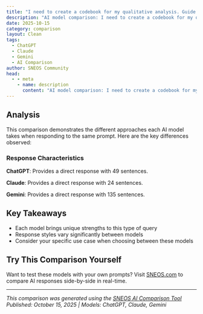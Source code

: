 ```yaml
---
title: "I need to create a codebook for my qualitative analysis. Guide me: 1) List all codes with clear definitions"
description: "AI model comparison: I need to create a codebook for my qualitative analysis. Guide me: 1) List all codes with clear defi..."
date: 2025-10-15
category: comparison
layout: Clean
tags:
  - ChatGPT
  - Claude
  - Gemini
  - AI Comparison
author: SNEOS Community
head:
  - - meta
    - name: description
      content: "AI model comparison: I need to create a codebook for my qualitative analysis. Guide me: 1) List all codes with clear definitions..."
---
```


<ChatComparison
  title="I need to create a codebook for my qualitative analysis. Guide me: 1) List all codes with clear definitions"
  prompt="I need to create a codebook for my qualitative analysis. Guide me: 1) List all codes with clear definitions"
  :responses='{"ChatGPT": "Creating a codebook for qualitative analysis is an important step in organizing and interpreting your data. Below is a framework you can use to develop your codebook. I will list sample codes along with their definitions. You can modify these codes or create your own based on your specific study context.\n\n### Codebook Framework\n\n#### 1. Code List\n\n| Code          | Definition                                                                 |\n|---------------|---------------------------------------------------------------------------|\n| 1. **Theme A**           | Represents the overarching narrative or topic within the data.                      |\n| 2. **Sub-theme A1**  | A more specific aspect of Theme A that indicates particular details or perspectives. |\n| 3. **Sub-theme A2**  | Another specific aspect of Theme A providing additional insight into the theme.      |\n| 4. **Contextual Factor** | Environmental, social, or temporal elements that influence participants\u2019 views or experiences. |\n| 5. **Emotional Response**| Expressions of feelings or emotions related to specific topics or experiences shared by participants. |\n| 6. **Barriers**          | Obstacles or challenges faced by participants in relation to the topic being studied. |\n| 7. **Facilitators**      | Factors that support or enable participants to overcome challenges related to the topic. |\n| 8. **Behavioral Changes**| Observable changes in participants\u0027 actions or attitudes as a result of experiences or interventions. |\n| 9. **Personal Stories**  | Individual anecdotes or narratives that illustrate participants\u2019 experiences and perspectives. |\n| 10. **Recommendations**  | Suggestions or insights offered by participants regarding improvement or change in practices or policies. |\n| 11. **Comparative Insights** | Indications of how participants view differences or similarities among various groups or situations. |\n| 12. **Cultural References** | Mentions or implications of cultural beliefs, practices, or norms that impact participants\u2019 experiences. |\n\n### Steps to Develop Your Codebook\n\n1. **Identify Themes and Categories**: Start by reviewing your data to identify recurring themes, patterns, or significant points of interest.\n\n2. **Develop Codes**: Assign codes to these categories. The codes should be descriptive and easy to understand.\n\n3. **Write Definitions**: For each code, provide a clear definition that explains what it entails and when it should be applied.\n\n4. **Document Examples**: For each code, gather example quotes or data segments that illustrate how the code is applied in context.\n\n5. **Review and Revise**: Share your codebook with peers or mentors for feedback and refine it based on their input.\n\n6. **Consistency Check**: Ensure that everyone involved in coding understands the codes and applies them consistently.\n\n### Considerations\n\n- **Flexibility**: Be open to revising codes as you dive deeper into data analysis. New patterns may emerge that necessitate changes to your codebook.\n- **Specificity**: Aim for a balance between broad and too specific codes. Broad codes capture general themes, while specific codes can help highlight nuanced insights.\n- **Iterative Process**: Coding is often an iterative process. You may need to recode your data after gaining new insights.\n\nFeel free to adjust the codes and definitions to fit your specific research focus and context!", "Claude": "# Guide to Creating a Qualitative Codebook\n\n## 1) List All Codes with Clear Definitions\n\nHere\u0027s how to structure your codebook with clear code definitions:\n\n### **Code Structure Template**\n\nFor each code, include:\n\n**Code Name:** [Brief, descriptive label]\n**Definition:** [Clear explanation of what the code captures]\n**When to use:** [Specific criteria for applying this code]\n**When NOT to use:** [Boundary clarifications]\n**Example:** [1-2 sample quotes that illustrate the code]\n\n---\n\n## **Sample Codebook Format**\n\n### **Theme 1: [Theme Name]**\n\n#### **Code 1.1: [Code Name]**\n- **Definition:** A clear, concise statement describing what this code represents\n- **Inclusion criteria:** Apply this code when the text discusses/describes/mentions...\n- **Exclusion criteria:** Do NOT apply when...\n- **Typical indicators:** Key words/phrases that suggest this code (e.g., \u0022I felt...\u0022, \u0022due to...\u0022)\n- **Example quote:** \u0022[Sample text from your data]\u0022\n\n#### **Code 1.2: [Code Name]**\n- **Definition:** \n- **Inclusion criteria:** \n- **Exclusion criteria:** \n- **Typical indicators:** \n- **Example quote:** \n\n---\n\n### **Theme 2: [Theme Name]**\n\n[Repeat structure above]\n\n---\n\n## **Tips for Writing Clear Definitions:**\n\n\u2705 **Be specific** - Avoid vague terms like \u0022things related to...\u0022\n\u2705 **Use consistent language** - Keep similar structure across all codes\n\u2705 **Make them mutually exclusive** - Minimize overlap between codes\n\u2705 **Include dimensions** - Note if codes have subcategories or intensity levels\n\u2705 **Test with data** - Ensure definitions work with actual excerpts\n\n---\n\n**Would you like me to:**\n- Help you develop codes for your specific research topic?\n- Show you a complete example codebook from a particular field?\n- Guide you through the next steps (organizing codes, establishing reliability)?\n\nWhat\u0027s your research topic? I can create a customized template!", "Gemini": "A qualitative codebook is an essential tool for systematic and rigorous qualitative analysis. It serves as a central repository for all your codes, their definitions, and how they should be applied. This ensures consistency in coding, especially if you\u0027re working with a team, and provides transparency and an audit trail for your analytical process.\n\nHere\u0027s a comprehensive guide to creating your codebook, including listing codes with clear definitions:\n\n---\n\n## The Qualitative Codebook: A Comprehensive Guide\n\nA codebook should be a living document that evolves as you delve deeper into your data. It\u0027s not just a list; it\u0027s a detailed instruction manual for how to interpret and categorize your qualitative information.\n\n### Key Components of a Codebook Entry\n\nFor each code, you should aim to provide the following information:\n\n1.  **Code Name:**\n    *   **Description:** A concise, descriptive label for the concept, idea, or phenomenon the code represents. It should be memorable and easy to understand.\n    *   **Example:** *\u0060Patient Autonomy\u0060, \u0060Systemic Barriers\u0060, \u0060Coping Strategies\u0060*\n\n2.  **Code Definition:**\n    *   **Description:** A clear, unambiguous explanation of what the code *means*. This is the most crucial part. It defines the boundaries of the code \u2013 what it includes and what it excludes. Think of it as an operational definition.\n    *   **Example (for \u0060Patient Autonomy\u0060):** *This code refers to instances where participants express or demonstrate their desire or ability to make independent decisions regarding their health, treatment, or care, without coercion or undue influence from others. It includes references to self-determination, informed choice, and the right to refuse treatment.*\n\n3.  **Inclusion Criteria / Indicators:**\n    *   **Description:** Specific types of statements, phrases, actions, or themes that indicate the presence of this code. What are you looking for in the text? This helps coders identify relevant data segments.\n    *   **Example (for \u0060Patient Autonomy\u0060):**\n        *   \u0022I made the decision myself.\u0022\n        *   \u0022I told them what I wanted.\u0022\n        *   \u0022My right to choose.\u0022\n        *   \u0022Feeling empowered to say no.\u0022\n        *   Discussions of personal preferences influencing medical choices.\n        *   Expressions of control over one\u0027s own health journey.\n\n4.  **Exclusion Criteria / Distinctions:**\n    *   **Description:** What this code is *not*. How does it differ from similar or related codes? This helps resolve ambiguity and prevents overlap between codes.\n    *   **Example (for \u0060Patient Autonomy\u0060):**\n        *   *Do NOT code:* Discussions of **shared decision-making** where the decision is made collaboratively with a healthcare provider (see \u0060Collaborative Care\u0060 code).\n        *   *Do NOT code:* Expressions of **self-efficacy** (belief in one\u0027s own ability to succeed) without a direct link to decision-making power (see \u0060Self-Efficacy\u0060 code).\n        *   *Do NOT code:* Simple **preferences** for care unless explicitly linked to the *act* of choosing or making a decision.\n\n5.  **Illustrative Example (Verbatim Quote):**\n    *   **Description:** A direct quote from your data that perfectly exemplifies the code. This is invaluable for training and ensuring consistent application.\n    *   **Example (for \u0060Patient Autonomy\u0060):** *\u0022They explained all the options, but ultimately, I said, \u0027No, this is what I want to do with my body,\u0027 and they respected that. It felt good to have that control.\u0022*\n\n6.  **Analytic Memo / Notes:**\n    *   **Description:** Space for additional thoughts, questions, emerging insights, or specific coding decisions related to this code. This can include:\n        *   Why this code was created.\n        *   Potential sub-codes or hierarchical relationships.\n        *   Challenges in applying the code.\n        *   Any changes made to the definition over time.\n    *   **Example (for \u0060Patient Autonomy\u0060):** *Initial thought was to merge with \u0060Shared Decision-Making\u0060, but key distinction is the individual\u0027s *sole* determination vs. collaborative input. Will monitor for instances where autonomy is expressed but ultimately overridden.*\n\n7.  **Date Created/Modified \u0026 Coder:** (Especially important for team coding)\n    *   **Description:** Tracks the evolution of the codebook.\n    *   **Example:** \u0060Created: 2023-10-26 (JM)\u0060, \u0060Modified: 2023-11-15 (SR) - Clarified distinction from Shared Decision-Making.\u0060\n\n### How to Develop Your Codes and Codebook\n\nThe process of developing codes and your codebook is iterative and often moves between inductive (emerging from data) and deductive (pre-existing concepts) approaches.\n\n1.  **Familiarization with Data:** Read through a subset of your data (e.g., a few transcripts) to get a general sense of the content. Don\u0027t code yet, just immerse yourself.\n\n2.  **Initial (Open) Coding:**\n    *   Start coding a small portion of your data. Highlight interesting phrases, sentences, or paragraphs.\n    *   Ask yourself: \u0022What is going on here?\u0022 \u0022What is the participant talking about?\u0022 \u0022What does this mean?\u0022\n    *   Create **in vivo codes** (using the participant\u0027s exact words) or brief, descriptive codes. Don\u0027t worry about perfection; generate as many codes as necessary.\n\n3.  **Consolidation and Refinement (First Pass at Codebook):**\n    *   Review your initial codes. Look for redundancies, overlaps, and similar concepts.\n    *   Start grouping similar codes.\n    *   Begin to write initial definitions for these consolidated codes. This is where your codebook starts to take shape.\n    *   Decide on clear **Code Names**.\n\n4.  **Apply and Test:**\n    *   Apply your provisional codes and definitions to another segment of your data.\n    *   As you code, you will inevitably encounter sections that don\u0027t fit existing codes, challenge definitions, or suggest new codes.\n    *   **Crucially, *update your codebook as you go*.** Add new codes, refine definitions, clarify inclusion/exclusion criteria, and add illustrative examples from the data you\u0027re currently coding.\n\n5.  **Iteration and Revision:**\n    *   This is an ongoing cycle. You\u0027ll likely revise codes, merge them, split them, and create new ones many times.\n    *   Regularly review your entire code list. Are there codes that are too broad? Too narrow? Are some rarely used?\n    *   Ensure logical relationships between codes (e.g., hierarchical codes: a \u0022Parent Code\u0022 with several \u0022Child Codes\u0022).\n\n6.  **Team Collaboration (If applicable):**\n    *   If working with a team, hold coding meetings to discuss challenges, clarify definitions, and reach consensus. This is vital for inter-coder reliability.\n    *   All team members must use the same codebook and be involved in its updates.\n\n### Example Codebook Entries (Theme: Experiences with Digital Health Services)\n\nHere are a few example entries demonstrating the structure:\n\n---\n\n**CODEBOOK FOR DIGITAL HEALTH SERVICES STUDY**\n\n| Component           | **Code 1: Technological Literacy**                                  | **Code 2: Perceived System Reliability**                           | **Code 3: User Convenience**                                         |\n| :------------------ | :------------------------------------------------------------------ | :----------------------------------------------------------------- | :------------------------------------------------------------------- |\n| **Code Name**       | \u0060Technological Literacy\u0060                                            | \u0060Perceived System Reliability\u0060                                     | \u0060User Convenience\u0060                                                   |\n| **Code Definition** | Refers to participants\u0027 stated or implied understanding and ability to use digital devices, platforms, or applications for health-related purposes. This includes comfort level, skill set, and perceived ease/difficulty of technology use. | Captures participants\u0027 beliefs or experiences regarding the consistent and error-free functioning of digital health platforms and services. Includes trust in the system\u0027s accuracy, availability, and stability. | Encompasses aspects of digital health services that save time, effort, or make health management easier for the user. Focuses on the practical benefits and reduced burden from the user\u0027s perspective. |\n| **Inclusion Criteria** | - Mentions of \u0022tech-savvy\u0022 or \u0022not good with computers.\u0022\u003Cbr\u003E- Statements about learning new apps/software.\u003Cbr\u003E- Challenges with navigation or understanding digital interfaces.\u003Cbr\u003E- Comfort/discomfort with online tools. | - Concerns about data loss or system crashes.\u003Cbr\u003E- Trust in information accuracy (e.g., \u0022always up to date\u0022).\u003Cbr\u003E- Experiences with glitches, bugs, or downtime.\u003Cbr\u003E- Feelings of confidence/doubt in the system\u0027s ability to perform as expected. | - Saving time (e.g., \u0022no waiting in line\u0022).\u003Cbr\u003E- Access from home/anywhere.\u003Cbr\u003E- Ease of scheduling/rescheduling.\u003Cbr\u003E- Reduced travel.\u003Cbr\u003E- Streamlined communication with providers.\u003Cbr\u003E- Managing appointments/prescriptions easily. |\n| **Exclusion Criteria** | - *Do NOT code:* General access to technology (see \u0060Digital Access\u0060).\u003Cbr\u003E- *Do NOT code:* Motivation to use technology (see \u0060Motivation for Digital Health\u0060). | - *Do NOT code:* Concerns about data *privacy* or *security* (see \u0060Privacy Concerns\u0060).\u003Cbr\u003E- *Do NOT code:* Negative experiences with *human* interaction within a digital service (e.g., unhelpful chatbot; see \u0060Provider Interaction\u0060). | - *Do NOT code:* Satisfaction with the *quality* of care received (see \u0060Quality of Care\u0060).\u003Cbr\u003E- *Do NOT code:* Financial cost of digital services (see \u0060Cost Barriers\u0060). |\n| **Illustrative Example (Quote)** | *\u0022I\u0027m just not very tech-savvy, so logging into that patient portal was always a nightmare for me. I needed my daughter to help me every time.\u0022* | *\u0022I had an appointment cancelled last minute because the whole system went down. It makes you wonder how reliable it really is for anything important.\u0022* | *\u0022Being able to book my appointments online at midnight when I remember, without having to wait until the clinic opens, has been a game-changer for me.\u0022* |\n| **Analytic Memo / Notes** | Many participants link this to age or prior occupation. Might explore if digital literacy training programs are discussed. | This code seems distinct from data security; it\u0027s more about the operational function. Explore if participants distinguish between system vs. human errors. | This is a strong positive theme. Consider if there are specific digital features most frequently cited as convenient. |\n| **Date Created/Modified \u0026 Coder** | Created: 2023-10-20 (SK) | Created: 2023-10-21 (SK)\u003Cbr\u003EModified: 2023-11-01 (SK) - Clarified distinction from Privacy Concerns. | Created: 2023-10-20 (SK) |\n\n---\n\nBy meticulously documenting your codes in this manner, you create a robust foundation for a credible, systematic, and insightful qualitative analysis."}' published-date="{DateTime.UtcNow:HH:mm}"
/>

## Analysis

This comparison demonstrates the different approaches each AI model takes when responding to the same prompt. Here are the key differences observed:

### Response Characteristics

**ChatGPT**: Provides a direct response with 49 sentences. 

**Claude**: Provides a direct response with 24 sentences. 

**Gemini**: Provides a direct response with 135 sentences. 

## Key Takeaways

- Each model brings unique strengths to this type of query
- Response styles vary significantly between models
- Consider your specific use case when choosing between these models

## Try This Comparison Yourself

Want to test these models with your own prompts? Visit [SNEOS.com](https://sneos.com) to compare AI responses side-by-side in real-time.

---

*This comparison was generated using the [SNEOS AI Comparison Tool](https://sneos.com)*
*Published: October 15, 2025 | Models: ChatGPT, Claude, Gemini*
